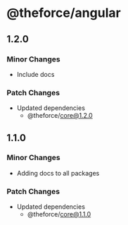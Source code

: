 # @theforce/angular

## 1.2.0

### Minor Changes

- Include docs

### Patch Changes

- Updated dependencies
  - @theforce/core@1.2.0

## 1.1.0

### Minor Changes

- Adding docs to all packages

### Patch Changes

- Updated dependencies
  - @theforce/core@1.1.0
